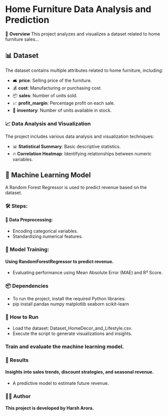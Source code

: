 # Home Furniture Data Analysis and Prediction

📌 **Overview**
This project analyzes and visualizes a dataset related to home furniture sales...

## 📊 Dataset
The dataset contains multiple attributes related to home furniture, including:

- 🛋️ **price**: Selling price of the furniture.
- 💰 **cost**: Manufacturing or purchasing cost.
- 📦 **sales**: Number of units sold.
- 📈 **profit_margin**: Percentage profit on each sale.
- 🏬 **inventory**: Number of units available in stock.

### 📈 Data Analysis and Visualization
The project includes various data analysis and visualization techniques:
- 📊 **Statistical Summary**: Basic descriptive statistics.
- 🔥 **Correlation Heatmap**: Identifying relationships between numeric variables.

## 🤖 Machine Learning Model
A Random Forest Regressor is used to predict revenue based on the dataset.

### 🛠️ Steps:
#### 🔄 Data Preprocessing:
- Encoding categorical variables.
- Standardizing numerical features.

### 📌 Model Training:
#### Using RandomForestRegressor to predict revenue.
 - Evaluating performance using Mean Absolute Error (MAE) and R² Score.

### 📦 Dependencies
- To run the project, install the required Python libraries:
- pip install pandas numpy matplotlib seaborn scikit-learn

### 🚀 How to Run
- Load the dataset: Dataset_HomeDecor_and_Lifestyle.csv.
- Execute the script to generate visualizations and insights.

### Train and evaluate the machine learning model.

### 🎯 Results

#### Insights into sales trends, discount strategies, and seasonal revenue.
- A predictive model to estimate future revenue.

### 👨‍💻 Author

#### This project is developed by Harsh Arora.
